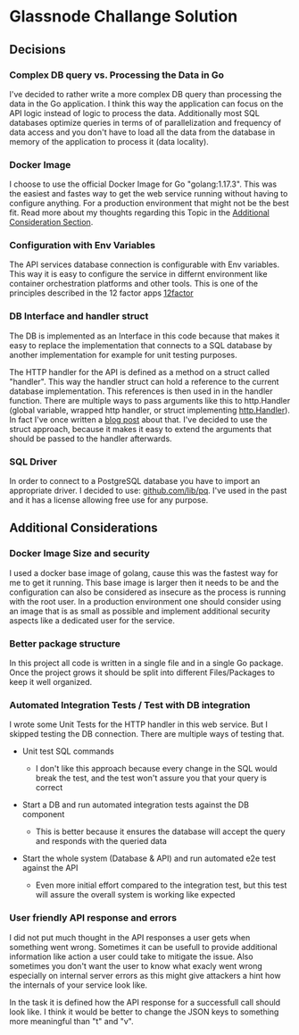 # Glassnode Challange Solution

## Decisions 

### Complex DB query vs. Processing the Data in Go  

I've decided to rather write a more complex DB query than processing the data in the Go application. I think this way the application can focus on the API logic instead of logic to process the data. Additionally most SQL databases optimize queries in terms of of parallelization and frequency of data access and you don't have to load all the data from the database in memory of the application to process it (data locality).

### Docker Image

I choose to use the official Docker Image for Go "golang:1.17.3". This was the easiest and fastes way to get the web service running without having to configure anything. For a production environment that might not be the best fit. Read more about my thoughts regarding this Topic in the [Additional Consideration Section](#additional-considerations).

### Configuration with Env Variables

The API services database connection is configurable with Env variables. This way it is easy to configure the service in differnt environment like container orchestration platforms and other tools. This is one of the principles described in the 12 factor apps [12factor][]

### DB Interface and handler struct

The DB is implemented as an Interface in this code because that makes it easy to replace the implementation that connects to a SQL database by another implementation for example for unit testing purposes.

The HTTP handler for the API is defined as a method on a struct called "handler". This way the handler struct can hold a reference to the current database implementation. This references is then used in in the handler function. There are multiple ways to pass arguments like this to http.Handler (global variable, wrapped http handler, or struct implementing [http.Handler][]). In fact I've once written a [blog post][] about that. I've decided to use the struct approach, because it makes it easy to extend the arguments that should be passed to the handler afterwards.

### SQL Driver

In order to connect to a PostgreSQL database you have to import an appropriate driver. I decided to use: [github.com/lib/pq][]. I've used in the past and it has a license allowing free use for any purpose.

## Additional Considerations

### Docker Image Size and security

I used a docker base image of golang, cause this was the fastest way for me to get it running. This base image is larger then it needs to be and the configuration can also be considered as insecure as the process is running with the root user. In a production environment one should consider using an image that is as small as possible and implement additional security aspects like a dedicated user for the service.

### Better package structure

In this project all code is written in a single file and in a single Go package. Once the project grows it should be split into different Files/Packages to keep it well organized.

### Automated Integration Tests / Test with DB integration

I wrote some Unit Tests for the HTTP handler in this web service. But I skipped testing the DB connection. There are multiple ways of testing that.
    
- Unit test SQL commands
    
    - I don't like this approach because every change in the SQL would break the test, and the test won't assure you that your query is correct
 
- Start a DB and run automated integration tests against the DB component
    
    - This is better because it ensures the database will accept the query and responds with the queried data

- Start the whole system (Database & API) and run automated e2e test against the API

    - Even more initial effort compared to the integration test, but this test will assure the overall system is working like expected

### User friendly API response and errors

I did not put much thought in the API responses a user gets when something went wrong. Sometimes it can be usefull to provide additional information like action a user could take to mitigate the issue. Also sometimes you don't want the user to know what exacly went wrong especially on internal server errors as this might give attackers a hint how the internals of your service look like.

In the task it is defined how the API response for a successfull call should look like. I think it would be better to change the JSON keys to something more meaningful than "t" and "v".


[12factor]: https://12factor.net/
[github.com/lib/pq]: https://github.com/lib/pq
[blog post]: https://mj-go.in/golang/pass-arguments-to-http-handlers-in-go
[http.Handler]: https://pkg.go.dev/net/http#Handler